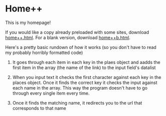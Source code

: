 # Home++
This is my homepage!

If you would like a copy already preloaded with some sites, download [home++.html](https://raw.githubusercontent.com/dospunk/homeplusplus/master/home%2B%2B.html). For a blank version, download [home++b.html](https://raw.githubusercontent.com/dospunk/homeplusplus/master/home%2B%2Bb.html).

Here's a pretty basic rundown of how it works (so you don't have to read my probably horribly formatted code)

1. It goes through each item in each key in the plaes object and aadds the first item in the array (the name of the link) to the input field's datalist

2. When you input text it checks the first character against each key in the places object. Once it finds the correct key it checks the input against each name in the array. This way the program doesn't have to go through every single item every time.

3. Once it finds the matching name, it redirects you to the url that corresponds to that name
